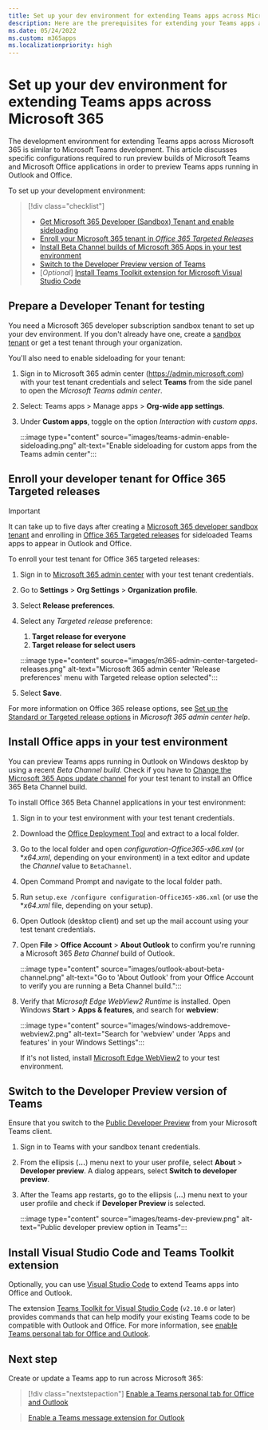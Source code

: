 ```yaml
---
title: Set up your dev environment for extending Teams apps across Microsoft 365
description: Here are the prerequisites for extending your Teams apps across Microsoft 365
ms.date: 05/24/2022
ms.custom: m365apps
ms.localizationpriority: high
---
```

# Set up your dev environment for extending Teams apps across Microsoft 365

The development environment for extending Teams apps across Microsoft 365 is similar to Microsoft Teams development. This article discusses specific configurations required to run preview builds of Microsoft Teams and Microsoft Office applications in order to preview Teams apps running in Outlook and Office.

To set up your development environment:

> [!div class="checklist"]
>
> * [Get Microsoft 365 Developer (Sandbox) Tenant and enable sideloading](#prepare-a-developer-tenant-for-testing)
> * [Enroll your Microsoft 365 tenant in *Office 365 Targeted Releases*](#enroll-your-developer-tenant-for-office-365-targeted-releases)
> * [Install Beta Channel builds of Microsoft 365 Apps in your test environment](#install-office-apps-in-your-test-environment)
> * [Switch to the Developer Preview version of Teams](#switch-to-the-developer-preview-version-of-teams)
> * [*Optional*] [Install Teams Toolkit extension for Microsoft Visual Studio Code](#install-visual-studio-code-and-teams-toolkit-extension)

## Prepare a Developer Tenant for testing

You need a Microsoft 365 developer subscription sandbox tenant to set up your dev environment. If you don't already have one, create a [sandbox tenant](/office/developer-program/microsoft-365-developer-program-get-started) or get a test tenant through your organization.

You'll also need to enable sideloading for your tenant:

1. Sign in to Microsoft 365 admin center (https://admin.microsoft.com) with your test tenant credentials and select **Teams** from the side panel to open the *Microsoft Teams admin center*.
1. Select: Teams apps > Manage apps > **Org-wide app settings**.
1. Under **Custom apps**, toggle on the option *Interaction with custom apps*.

    :::image type="content" source="images/teams-admin-enable-sideloading.png" alt-text="Enable sideloading for custom apps from the Teams admin center":::

## Enroll your developer tenant for Office 365 Targeted releases

> [!Important]
> It can take up to five days after creating a [Microsoft 365 developer sandbox tenant](/office/developer-program/microsoft-365-developer-program-get-started) and enrolling in [Office 365 Targeted releases](#enroll-your-developer-tenant-for-office-365-targeted-releases) for sideloaded Teams apps to appear in Outlook and Office.

To enroll your test tenant for Office 365 targeted releases:

1. Sign in to [Microsoft 365 admin center](https://admin.microsoft.com) with your test tenant credentials.
1. Go to **Settings** > **Org Settings** > **Organization profile**.
1. Select **Release preferences**.
1. Select any *Targeted release* preference:
    1. **Target release for everyone**
    1. **Target release for select users**

    :::image type="content" source="images/m365-admin-center-targeted-releases.png" alt-text="Microsoft 365 admin center 'Release preferences' menu with Targeted release option selected":::

1. Select **Save**.

For more information on Office 365 release options, see [Set up the Standard or Targeted release options](/microsoft-365/admin/manage/release-options-in-office-365?view=o365-worldwide&preserve-view=true#targeted-release) in *Microsoft 365 admin center help*.

## Install Office apps in your test environment

You can preview Teams apps running in Outlook on Windows desktop by using a recent *Beta Channel build*. Check if you have to [Change the Microsoft 365 Apps update channel](/deployoffice/change-update-channels?WT.mc_id=M365-MVP-5002016) for your test tenant to install an Office 365 Beta Channel build.

To install Office 365 Beta Channel applications in your test environment:

1. Sign in to your test environment with your test tenant credentials.
1. Download the [Office Deployment Tool](https://www.microsoft.com/download/details.aspx?id=49117) and extract to a local folder.
1. Go to the local folder and open *configuration-Office365-x86.xml* (or **x64.xml*, depending on your environment) in a text editor and update the *Channel* value to `BetaChannel`.
1. Open Command Prompt and navigate to the local folder path.
1. Run `setup.exe /configure configuration-Office365-x86.xml` (or use the **x64.xml* file, depending on your setup).
1. Open Outlook (desktop client) and set up the mail account using your test tenant credentials.
1. Open **File** > **Office Account** > **About Outlook** to confirm you're running a Microsoft 365 *Beta Channel* build of Outlook.

    :::image type="content" source="images/outlook-about-beta-channel.png" alt-text="Go to 'About Outlook' from your Office Account to verify you are running a Beta Channel build.":::

1. Verify that *Microsoft Edge WebView2 Runtime* is installed. Open Windows **Start** > **Apps & features**, and search for **webview**:

    :::image type="content" source="images/windows-addremove-webview2.png" alt-text="Search for 'webview' under 'Apps and features' in your Windows Settings":::

    If it's not listed, install [Microsoft Edge WebView2](https://developer.microsoft.com/microsoft-edge/webview2/) to your test environment.

## Switch to the Developer Preview version of Teams

Ensure that you switch to the [Public Developer Preview](../resources/dev-preview/developer-preview-intro.md) from your Microsoft Teams client.

1. Sign in to Teams with your sandbox tenant credentials.
1. From the ellipsis (**...**) menu next to your user profile, select **About** > **Developer preview**. A dialog appears, select **Switch to developer preview**.
1. After the Teams app restarts, go to the ellipsis (**...**) menu next to your user profile and check if **Developer Preview** is selected.

    :::image type="content" source="images/teams-dev-preview.png" alt-text="Public developer preview option in Teams":::

## Install Visual Studio Code and Teams Toolkit extension

Optionally, you can use [Visual Studio Code](https://code.visualstudio.com/) to extend Teams apps into Office and Outlook.

The extension [Teams Toolkit for Visual Studio Code](https://aka.ms/teams-toolkit) (`v2.10.0` or later) provides commands that can help modify your existing Teams code to be compatible with Outlook and Office. For more information, see [enable Teams personal tab for Office and Outlook](extend-m365-teams-personal-tab.md).

## Next step

Create or update a Teams app to run across Microsoft 365:

> [!div class="nextstepaction"]
> [Enable a Teams personal tab for Office and Outlook](extend-m365-teams-personal-tab.md)

> [Enable a Teams message extension for Outlook](extend-m365-teams-message-extension.md)
